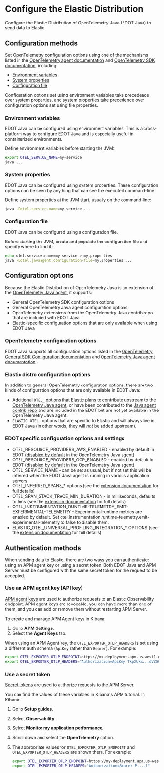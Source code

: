 <!--
Goal of this doc:
Provide a complete reference of all available configuration options and where/how they can be set. (Any Elastic-specific configuration options are listed directly. General OpenTelemetry configuration options are linked.)
-->

# Configure the Elastic Distribution

Configure the Elastic Distribution of OpenTelemetry Java (EDOT Java) to send data to Elastic.

<!-- ✅ How users set configuration options -->
## Configuration methods

Set OpenTelemetry configuration options using one of the mechanisms listed in the
[OpenTelemetry agent documentation](https://opentelemetry.io/docs/zero-code/java/agent/configuration/) 
and [OpenTelemetry SDK documentation](https://opentelemetry.io/docs/languages/java/configuration/),
including:

* [Environment variables](#environment-variables)
* [System properties](#system-properties)
* [Configuration file](#configuration-file)

<!-- ✅ Order of precedence -->
Configuration options set using environment variables take precedence over system properties, and
system properties take precedence over configuration options set using file properties.

### Environment variables

<!-- ✅ What and why -->
EDOT Java can be configured using environment variables.
This is a cross-platform way to configure EDOT Java and is especially useful in containerized environments.

<!-- ✅ How -->
Define environment variables before starting the JVM:

```sh
export OTEL_SERVICE_NAME=my-service
java ...
```

### System properties

<!-- ✅ What and why -->
EDOT Java can be configured using system properties.
These configuration options can be seen by anything that can see the executed command-line.

<!-- ✅ How -->
Define system properties at the JVM start, usually on the command-line:

```sh
java -Dotel.service.name=my-service ...
```

### Configuration file

<!-- ✅ What and why -->
EDOT Java can be configured using a configuration file.

<!-- ✅ How -->
Before starting the JVM, create and populate the configuration file and specify where to find it:

```sh
echo otel.service.name=my-service > my.properties
java -Dotel.javaagent.configuration-file=my.properties ...
```

## Configuration options

Because the Elastic Distribution of OpenTelemetry Java is an extension of the [OpenTelemetry Java agent](https://github.com/open-telemetry/opentelemetry-java-instrumentation), it supports:

* General OpenTelemetry SDK configuration options
* General OpenTelemetry Java agent configuration options
* OpenTelemetry extensions from the OpenTelemetry Java contrib repo that are included with EDOT Java
* Elastic-specific configuration options that are only available when using EDOT Java

### OpenTelemetry configuration options

EDOT Java supports all configuration options listed in the [OpenTelemetry General SDK Configuration documentation](https://opentelemetry.io/docs/languages/sdk-configuration/general/) and [OpenTelemetry Java agent documentation](https://opentelemetry.io/docs/zero-code/java/agent/configuration/) .

### Elastic distro configuration options

In addition to general OpenTelemetry configuration options, there are two kinds
of configuration options that are only available in EDOT Java:

* Additional `OTEL_` options that Elastic plans to contribute upstream to the [OpenTelemetry Java agent](https://github.com/open-telemetry/opentelemetry-java-instrumentation), or have been contributed to the
[Java agent contrib repo](https://github.com/open-telemetry/opentelemetry-java-contrib/) and are included
in the EDOT but are not yet available in the OpenTelemetry Java agent.
* `ELASTIC_OTEL_` options that are specific to Elastic and will always live in EDOT Java (in other words, they will _not_ be added upstream).

### EDOT specific configuration options and settings

* OTEL_RESOURCE_PROVIDERS_AWS_ENABLED - enabled by default in EDOT ([disabled by default](https://opentelemetry.io/docs/zero-code/java/agent/configuration/#enable-resource-providers-that-are-disabled-by-default) in the OpenTelemetry Java agent)
* OTEL_RESOURCE_PROVIDERS_GCP_ENABLED - enabled by default in EDOT ([disabled by default](https://opentelemetry.io/docs/zero-code/java/agent/configuration/#enable-resource-providers-that-are-disabled-by-default) in the OpenTelemetry Java agent)
* OTEL_SERVICE_NAME - can be set as usual, but if not set this will be inferred when the EDOT Java agent is running in various application servers
* OTEL_INFERRED_SPANS_* options (see the [extension documentation](https://github.com/open-telemetry/opentelemetry-java-contrib/tree/main/inferred-spans) for full details)
* OTEL_SPAN_STACK_TRACE_MIN_DURATION - in milliseconds, defaults to 5ms (see the [extension documentation](https://github.com/open-telemetry/opentelemetry-java-contrib/tree/main/span-stacktrace) for full details)
* OTEL_INSTRUMENTATION_RUNTIME-TELEMETRY_EMIT-EXPERIMENTAL-TELEMETRY - Experimental runtime metrics are enabled by default. Set otel.instrumentation.runtime-telemetry.emit-experimental-telemetry to false to disable them.
* ELASTIC_OTEL_UNIVERSAL_PROFILING_INTEGRATION_* OPTIONS (see the [extension documentation](https://github.com/elastic/elastic-otel-java/tree/main/universal-profiling-integration) for full details)

<!-- ✅ List auth methods -->
## Authentication methods

When sending data to Elastic, there are two ways you can authenticate: using an APM agent key or using a secret token.
Both EDOT Java and APM Server must be configured with the same secret token for the request to be accepted.

### Use an APM agent key (API key)

<!-- ✅ What and why -->
[APM agent keys](https://www.elastic.co/guide/en/observability/current/apm-api-key.html) are
used to authorize requests to an Elastic Observability endpoint.
APM agent keys are revocable, you can have more than one of them, and
you can add or remove them without restarting APM Server.

<!-- ✅ How do you authenticate using this method? -->
To create and manage APM Agent keys in Kibana:

1. Go to **APM Settings**.
1. Select the **Agent Keys** tab.

When using an APM Agent key, the `OTEL_EXPORTER_OTLP_HEADERS` is set using a
different auth schema (`ApiKey` rather than `Bearer`). For example:

<!-- ✅ Code example -->
```sh
export OTEL_EXPORTER_OTLP_ENDPOINT=https://my-deployment.apm.us-west1.gcp.cloud.es.io
export OTEL_EXPORTER_OTLP_HEADERS="Authorization=ApiKey TkpXUkx...dVZGQQ=="
```

### Use a secret token

<!-- ✅ What and why -->
[Secret tokens](https://www.elastic.co/guide/en/observability/current/apm-secret-token.html) are used to authorize requests to the APM Server.

<!-- ✅ How do you authenticate using this method? -->
You can find the values of these variables in Kibana's APM tutorial.
In Kibana:

1. Go to **Setup guides**.
1. Select **Observability**.
1. Select **Monitor my application performance**.
1. Scroll down and select the **OpenTelemetry** option.
1. The appropriate values for `OTEL_EXPORTER_OTLP_ENDPOINT` and `OTEL_EXPORTER_OTLP_HEADERS` are shown there.
  For example:

    ```sh
    export OTEL_EXPORTER_OTLP_ENDPOINT=https://my-deployment.apm.us-west1.gcp.cloud.es.io
    export OTEL_EXPORTER_OTLP_HEADERS="Authorization=Bearer P....l"
    ```
